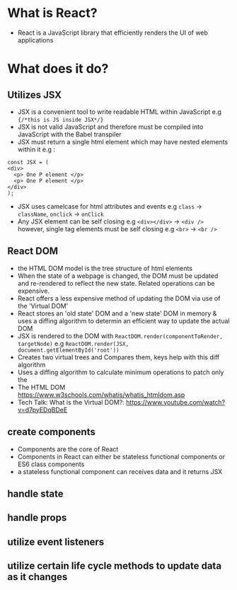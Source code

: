 # What is React?
- React is a JavaScript library that efficiently renders the UI of web applications
# What does it do?
## Utilizes JSX
- JSX is a convenient tool to write readable HTML within JavaScript e.g `{/*this is JS inside JSX*/}`
- JSX is not valid JavaScript and therefore must be compiled into JavaScript with the Babel transpiler
- JSX must return a single html element which may have nested elements within it e.g :
```
const JSX = (
<div>
  <p> One P element </p>
  <p> One P element </p>
</div>
);
```
- JSX uses camelcase for html attributes and events e.g `class` -> `className`, `onclick` -> `onClick`
- Any JSX element can be self closing e.g `<div></div>` -> `<div />` however, single tag elements must be self closing e.g `<br>` -> `<br />`
## React DOM
- the HTML DOM model is the tree structure of html elements
- When the state of a webpage is changed, the DOM must be updated and re-rendered to reflect the new state. Related operations can be expensive.
- React offers a less expensive method of updating the DOM via use of the 'Virtual DOM'
- React stores an 'old state' DOM and a 'new state' DOM in memory & uses a diffing algorithm to determin an efficient way to update the actual DOM
- JSX is rendered to the DOM with `ReactDOM.render(componentToRender, targetNode)` e.g `ReactDOM.render(JSX, document.getElementById('root'))`
- Creates two virtual trees and Compares them, keys help with this diff algorithm
- Uses a diffing algorithm to calculate minimum operations to patch only the 
- The HTML DOM https://www.w3schools.com/whatis/whatis_htmldom.asp
- Tech Talk: What is the Virtual DOM?: https://www.youtube.com/watch?v=d7pyEDqBDeE 
## create components
- Components are the core of React
- Components in React can either be stateless functional components or ES6 class components
- a stateless functional component can receives data and it returns JSX
## handle state
## handle props
## utilize event listeners
## utilize certain life cycle methods to update data as it changes
